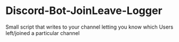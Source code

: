 # Discord-Bot-JoinLeave-Logger
Small script that writes to your channel letting you know which Users left/joined a particular channel
